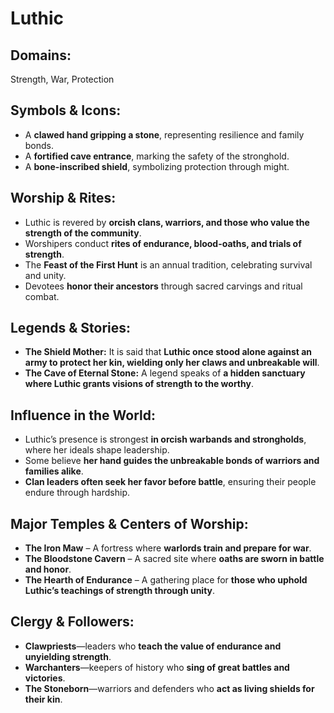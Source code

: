 # Luthic

## **Domains:**

Strength, War, Protection

## **Symbols & Icons:**

- A **clawed hand gripping a stone**, representing resilience and family bonds.
- A **fortified cave entrance**, marking the safety of the stronghold.
- A **bone-inscribed shield**, symbolizing protection through might.

## **Worship & Rites:**

- Luthic is revered by **orcish clans, warriors, and those who value the strength of the community**.
- Worshipers conduct **rites of endurance, blood-oaths, and trials of strength**.
- The **Feast of the First Hunt** is an annual tradition, celebrating survival and unity.
- Devotees **honor their ancestors** through sacred carvings and ritual combat.

## **Legends & Stories:**

- **The Shield Mother:** It is said that **Luthic once stood alone against an army to protect her kin, wielding only her claws and unbreakable will**.
- **The Cave of Eternal Stone:** A legend speaks of **a hidden sanctuary where Luthic grants visions of strength to the worthy**.

## **Influence in the World:**

- Luthic’s presence is strongest **in orcish warbands and strongholds**, where her ideals shape leadership.
- Some believe **her hand guides the unbreakable bonds of warriors and families alike**.
- **Clan leaders often seek her favor before battle**, ensuring their people endure through hardship.

## **Major Temples & Centers of Worship:**

- **The Iron Maw** – A fortress where **warlords train and prepare for war**.
- **The Bloodstone Cavern** – A sacred site where **oaths are sworn in battle and honor**.
- **The Hearth of Endurance** – A gathering place for **those who uphold Luthic’s teachings of strength through unity**.

## **Clergy & Followers:**

- **Clawpriests**—leaders who **teach the value of endurance and unyielding strength**.
- **Warchanters**—keepers of history who **sing of great battles and victories**.
- **The Stoneborn**—warriors and defenders who **act as living shields for their kin**.

